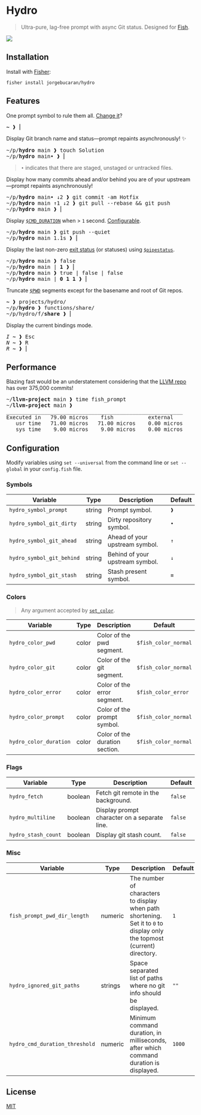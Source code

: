 # Hydro

> Ultra-pure, lag-free prompt with async Git status. Designed for [Fish](https://fishshell.com).

[![](https://user-images.githubusercontent.com/56996/103166797-f807ee00-4868-11eb-9818-c661584274c8.gif)](#hydro)

## Installation

Install with [Fisher](https://github.com/jorgebucaran/fisher):

```console
fisher install jorgebucaran/hydro
```

## Features

One prompt symbol to rule them all. [Change it](#configuration)?

<pre>
<b>~</b> ❱ ⎢
</pre>

Display Git branch name and status—prompt repaints asynchronously! ✨

<pre>
~/p/<b>hydro</b> main ❱ touch Solution
~/p/<b>hydro</b> main• ❱ ⎢
</pre>

> `•` indicates that there are staged, unstaged or untracked files.

Display how many commits ahead and/or behind you are of your upstream—prompt repaints asynchronously!

<pre>
~/p/<b>hydro</b> main• ↓2 ❱ git commit -am Hotfix
~/p/<b>hydro</b> main ↑1 ↓2 ❱ git pull --rebase && git push
~/p/<b>hydro</b> main ❱ ⎢
</pre>

Display [`$CMD_DURATION`](https://fishshell.com/docs/current/language.html?highlight=cmd_duration#envvar-CMD_DURATION) when > `1` second. [Configurable](#configuration).

<pre>
~/p/<b>hydro</b> main ❱ git push --quiet
~/p/<b>hydro</b> main 1.1s ❱ ⎢
</pre>

Display the last non-zero [exit status](https://fishshell.com/docs/current/tutorial.html#exit-status) (or statuses) using [`$pipestatus`](https://fishshell.com/docs/current/language.html?highlight=cmd_duration#envvar-pipestatus).

<pre>
~/p/<b>hydro</b> main ❱ false
~/p/<b>hydro</b> main | <b>1</b> ❱ ⎢
~/p/<b>hydro</b> main ❱ true | false | false
~/p/<b>hydro</b> main | <b>0</b> <b>1</b> <b>1</b> ❱ ⎢
</pre>

Truncate [`$PWD`](https://fishshell.com/docs/current/language.html?highlight=cmd_duration#envvar-PWD) segments except for the basename and root of Git repos.

<pre>
<b>~</b> ❱ projects/hydro/
~/p/<b>hydro</b> ❱ functions/share/
~/p/hydro/f/<b>share</b> ❱ ⎢
</pre>

Display the current bindings mode.

<pre>
<i>I</i> <b>~</b> ❱ <kbd>Esc</kbd>
<i>N</i> <b>~</b> ❱ <kbd>R</kbd>
<i>R</i> <b>~</b> ❱ ⎢
</pre>

## Performance

Blazing fast would be an understatement considering that the [LLVM repo](https://github.com/llvm/llvm-project) has over 375,000 commits!

<pre>
~/<b>llvm-project</b> main ❱ time fish_prompt
~/<b>llvm-project</b> main ❱
________________________________________________________
Executed in   79.00 micros    fish           external
   usr time   71.00 micros   71.00 micros    0.00 micros
   sys time    9.00 micros    9.00 micros    0.00 micros
</pre>

## Configuration

Modify variables using `set --universal` from the command line or `set --global` in your `config.fish` file.

### Symbols

| Variable                  | Type   | Description                     | Default |
| ------------------------- | ------ | ------------------------------- | ------- |
| `hydro_symbol_prompt`     | string | Prompt symbol.                  | `❱`     |
| `hydro_symbol_git_dirty`  | string | Dirty repository symbol.        | `•`     |
| `hydro_symbol_git_ahead`  | string | Ahead of your upstream symbol.  | `↑`     |
| `hydro_symbol_git_behind` | string | Behind of your upstream symbol. | `↓`     |
| `hydro_symbol_git_stash`  | string | Stash present symbol.           | `≡`     |

### Colors

> Any argument accepted by [`set_color`](https://fishshell.com/docs/current/cmds/set_color.html).

| Variable               | Type  | Description                    | Default              |
| ---------------------- | ----- | ------------------------------ | -------------------- |
| `hydro_color_pwd`      | color | Color of the pwd segment.      | `$fish_color_normal` |
| `hydro_color_git`      | color | Color of the git segment.      | `$fish_color_normal` |
| `hydro_color_error`    | color | Color of the error segment.    | `$fish_color_error`  |
| `hydro_color_prompt`   | color | Color of the prompt symbol.    | `$fish_color_normal` |
| `hydro_color_duration` | color | Color of the duration section. | `$fish_color_normal` |

### Flags

| Variable            | Type    | Description                                  | Default |
| -----------------   | ------- | -------------------------------------------- | ------- |
| `hydro_fetch`       | boolean | Fetch git remote in the background.          | `false` |
| `hydro_multiline`   | boolean | Display prompt character on a separate line. | `false` |
| `hydro_stash_count` | boolean | Display git stash count.                     | `false` |

### Misc

| Variable                       | Type    | Description                                                                                                              | Default |
| ------------------------------ | ------- | ------------------------------------------------------------------------------------------------------------------------ | ------- |
| `fish_prompt_pwd_dir_length`   | numeric | The number of characters to display when path shortening. Set it to `0` to display only the topmost (current) directory. | `1`     |
| `hydro_ignored_git_paths`      | strings | Space separated list of paths where no git info should be displayed.                                                     | `""`    |
| `hydro_cmd_duration_threshold` | numeric | Minimum command duration, in milliseconds, after which command duration is displayed.                                    | `1000`  |

## License

[MIT](LICENSE.md)

